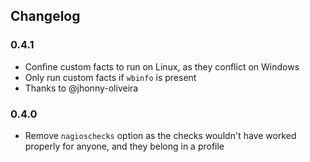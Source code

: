 ## Changelog

### 0.4.1

 * Confine custom facts to run on Linux, as they conflict on Windows
 * Only run custom facts if `wbinfo` is present
 * Thanks to @jhonny-oliveira

### 0.4.0

 * Remove `nagioschecks` option as the checks wouldn't have worked properly for anyone, and they belong in a profile
